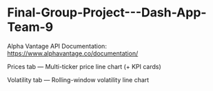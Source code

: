 # Final-Group-Project---Dash-App-Team-9
Alpha Vantage API Documentation: https://www.alphavantage.co/documentation/


Prices tab — Multi-ticker price line chart (+ KPI cards)

Volatility tab — Rolling-window volatility line chart
